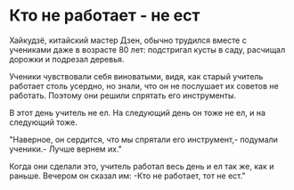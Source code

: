 # Кто не работает - не ест

Хайкудзё, китайский мастер Дзен, обычно трудился вместе с учениками даже в возрасте 80 лет: подстригал кусты в саду, расчищал дорожки и подрезал деревья.

Ученики чувствовали себя виноватыми, видя, как старый учитель работает столь усердно, но знали, что он не послушает их советов не работать. Поэтому они решили спрятать его инструменты.

В этот день учитель не ел. На следующий день он тоже не ел, и на следующий тоже.

"Наверное, он сердится, что мы спрятали его инструмент,- подумали ученики.- Лучше вернем их."

Когда они сделали это, учитель работал весь день и ел так же, как и раньше. Вечером он сказал им: -Кто не работает, тот не ест."
